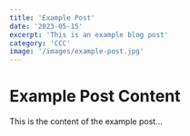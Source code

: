 ```yaml
---
title: 'Example Post'
date: '2023-05-15'
excerpt: 'This is an example blog post'
category: 'CCC'
image: '/images/example-post.jpg'
---
```


# Example Post Content

This is the content of the example post...